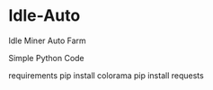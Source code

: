# Idle-Auto
Idle Miner Auto Farm

Simple Python Code

requirements
pip install colorama
pip install requests

